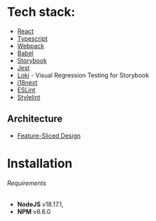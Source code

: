 # Tech stack:
* [React](https://reactjs.org/docs/getting-started.html)
* [Typescript](https://www.typescriptlang.org/)
* [Webpack](https://webpack.js.org/)
* [Babel](https://babeljs.io/)
* [Storybook](https://storybook.js.org/)
* [Jest](https://jestjs.io/)
* [Loki](https://github.com/oblador/loki)  -  Visual Regression Testing for Storybook
* [i18next](https://www.i18next.com/)
* [ESLint](https://eslint.org/)
* [Stylelint](https://stylelint.io/)

## Architecture
* [Feature-Sliced Design](https://feature-sliced.design/)

# Installation

###### Requirements

* **NodeJS** v18.17.1,
* **NPM** v8.6.0